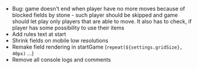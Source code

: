 - Bug: game doesn't end when player have no more moves because of blocked fields by stone - such player should be skipped and game should let play only players that are able to move. It also has to check, if player has some possibility to use their items
- Add rules text at start
- Shrink fields on mobile low resolutions
- Remake field rendering in startGame (`repeat(${settings.gridSize}, 40px)` ...)
- Remove all console logs and comments

